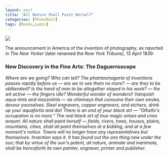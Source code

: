 ```yaml
---
layout: post
title: "All Nature Shall Paint Herself"
categories: [PhotoRant]
tags: [Books,Lumix]
---
```


<img src="https://www.botzilla.com/img/pix2019/bjorke_LXSonomaRide_P1090004.jpg" class="align-center"  />

The announcement in America of the invention of photography, as reported in _The New Yorker_ (later renamed the _New York Tribune),_ 13 April 1839:

<!--more-->

### New Discovery in the Fine Arts: The Daguerroscope

_Where are we going? Who can tell? The phantasmagoria of inventions passes rapidly before us &mdash; are we to see them no more? &mdash; are they to be obliterated? Is the hand of man to be altogether stayed in his work? &mdash; the wit active &mdash; the fingers idle? Wonderful wonder of wonders!! Vanquish aqua-tints and mezzotints &mdash; as chimneys that consume their own smoke, devour yourselves. Steel engravers, copper engravers, and etchers, drink up your aquafortis and die! There is an end of your black art &mdash; "Othello's occupation is no more." The real black art of true magic arises and cries avaunt. All nature shall paint herself &mdash; fields, rivers, trees, houses, plains, mountains, cities, shall all paint themselves at a bidding, and at a few moment's notice. Towns will no longer have any representatives but themselves. Invention says it. It has found out the one thing new under the sun; that by virtue of the sun's patent, all nature, animate and inanimate, shall be henceforth its own painter, engraver, printer and publisher._
